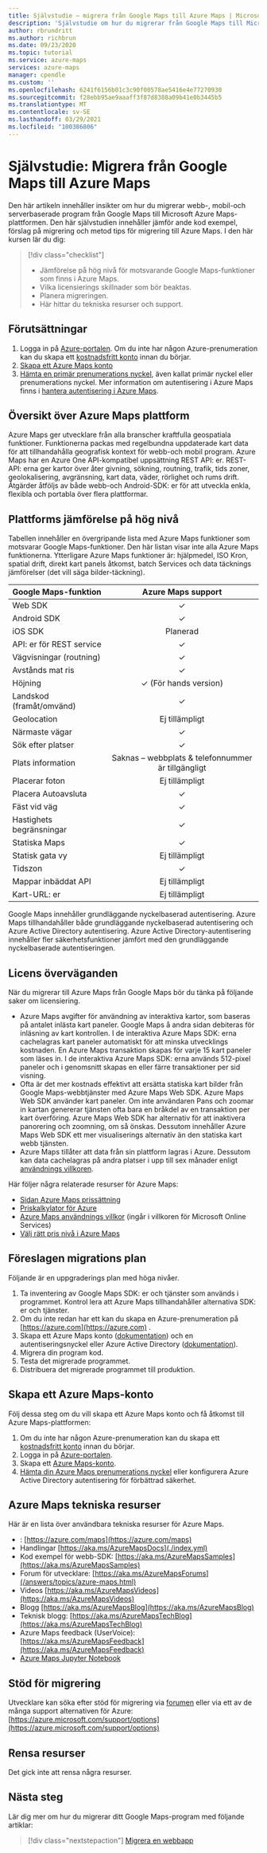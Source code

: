 ```yaml
---
title: Självstudie – migrera från Google Maps till Azure Maps | Microsoft Azure Maps
description: 'Självstudie om hur du migrerar från Google Maps till Microsoft Azure Maps. Vägledningen vägleder dig genom hur du växlar till Azure Maps API: er och SDK: er.'
author: rbrundritt
ms.author: richbrun
ms.date: 09/23/2020
ms.topic: tutorial
ms.service: azure-maps
services: azure-maps
manager: cpendle
ms.custom: ''
ms.openlocfilehash: 6241f6156b01c3c90f00578ae5416e4e77270930
ms.sourcegitcommit: f28ebb95ae9aaaff3f87d8388a09b41e0b3445b5
ms.translationtype: MT
ms.contentlocale: sv-SE
ms.lasthandoff: 03/29/2021
ms.locfileid: "100386806"
---
```

# <a name="tutorial-migrate-from-google-maps-to-azure-maps"></a>Självstudie: Migrera från Google Maps till Azure Maps

Den här artikeln innehåller insikter om hur du migrerar webb-, mobil-och serverbaserade program från Google Maps till Microsoft Azure Maps-plattformen. Den här självstudien innehåller jämför ande kod exempel, förslag på migrering och metod tips för migrering till Azure Maps. I den här kursen lär du dig:

> [!div class="checklist"]
> * Jämförelse på hög nivå för motsvarande Google Maps-funktioner som finns i Azure Maps.
> * Vilka licensierings skillnader som bör beaktas.
> * Planera migreringen.
> * Här hittar du tekniska resurser och support.

## <a name="prerequisites"></a>Förutsättningar

1. Logga in på [Azure-portalen](https://portal.azure.com). Om du inte har någon Azure-prenumeration kan du skapa ett [kostnadsfritt konto](https://azure.microsoft.com/free/) innan du börjar.
2. [Skapa ett Azure Maps konto](quick-demo-map-app.md#create-an-azure-maps-account)
3. [Hämta en primär prenumerations nyckel](quick-demo-map-app.md#get-the-primary-key-for-your-account), även kallat primär nyckel eller prenumerations nyckel. Mer information om autentisering i Azure Maps finns i [hantera autentisering i Azure Maps](how-to-manage-authentication.md).

## <a name="azure-maps-platform-overview"></a>Översikt över Azure Maps plattform

Azure Maps ger utvecklare från alla branscher kraftfulla geospatiala funktioner. Funktionerna packas med regelbundna uppdaterade kart data för att tillhandahålla geografisk kontext för webb-och mobil program. Azure Maps har en Azure One API-kompatibel uppsättning REST API: er. REST-API: erna ger kartor över åter givning, sökning, routning, trafik, tids zoner, geolokalisering, avgränsning, kart data, väder, rörlighet och rums drift. Åtgärder åtföljs av både webb-och Android-SDK: er för att utveckla enkla, flexibla och portabla över flera plattformar.

## <a name="high-level-platform-comparison"></a>Plattforms jämförelse på hög nivå

Tabellen innehåller en övergripande lista med Azure Maps funktioner som motsvarar Google Maps-funktioner. Den här listan visar inte alla Azure Maps funktionerna. Ytterligare Azure Maps funktioner är: hjälpmedel, ISO Kron, spatial drift, direkt kart panels åtkomst, batch Services och data täcknings jämförelser (det vill säga bilder-täckning).

| Google Maps-funktion         | Azure Maps support                     |
|-----------------------------|:--------------------------------------:|
| Web SDK                     | ✓                                      |
| Android SDK                 | ✓                                      |
| iOS SDK                     | Planerad                                |
| API: er för REST service           | ✓                                      |
| Vägvisningar (routning)        | ✓                                      |
| Avstånds mat ris             | ✓                                      |
| Höjning                   | ✓ (För hands version)                            |
| Landskod (framåt/omvänd) | ✓                                      |
| Geolocation                 | Ej tillämpligt                                    |
| Närmaste vägar               | ✓                                      |
| Sök efter platser               | ✓                                      |
| Plats information              | Saknas – webbplats & telefonnummer är tillgängligt |
| Placerar foton               | Ej tillämpligt                                    |
| Placera Autoavsluta          | ✓                                      |
| Fäst vid väg                | ✓                                      |
| Hastighets begränsningar                | ✓                                      |
| Statiska Maps                 | ✓                                      |
| Statisk gata vy          | Ej tillämpligt                                    |
| Tidszon                   | ✓                                      |
| Mappar inbäddat API           | Ej tillämpligt                                    |
| Kart-URL: er                    | Ej tillämpligt                                    |

Google Maps innehåller grundläggande nyckelbaserad autentisering. Azure Maps tillhandahåller både grundläggande nyckelbaserad autentisering och Azure Active Directory autentisering. Azure Active Directory-autentisering innehåller fler säkerhetsfunktioner jämfört med den grundläggande nyckelbaserade autentiseringen.

## <a name="licensing-considerations"></a>Licens överväganden

När du migrerar till Azure Maps från Google Maps bör du tänka på följande saker om licensiering.

* Azure Maps avgifter för användning av interaktiva kartor, som baseras på antalet inlästa kart paneler. Google Maps å andra sidan debiteras för inläsning av kart kontrollen. I de interaktiva Azure Maps SDK: erna cachelagras kart paneler automatiskt för att minska utvecklings kostnaden. En Azure Maps transaktion skapas för varje 15 kart paneler som läses in. I de interaktiva Azure Maps SDK: erna används 512-pixel paneler och i genomsnitt skapas en eller färre transaktioner per sid visning.
* Ofta är det mer kostnads effektivt att ersätta statiska kart bilder från Google Maps-webbtjänster med Azure Maps Web SDK. Azure Maps Web SDK använder kart paneler. Om inte användaren Pans och zoomar in kartan genererar tjänsten ofta bara en bråkdel av en transaktion per kart överföring. Azure Maps Web SDK har alternativ för att inaktivera panorering och zoomning, om så önskas. Dessutom innehåller Azure Maps Web SDK ett mer visualiserings alternativ än den statiska kart webb tjänsten.
* Azure Maps tillåter att data från sin plattform lagras i Azure. Dessutom kan data cachelagras på andra platser i upp till sex månader enligt [användnings villkoren](https://www.microsoftvolumelicensing.com/DocumentSearch.aspx?Mode=3&DocumentTypeId=46).

Här följer några relaterade resurser för Azure Maps:

* [Sidan Azure Maps prissättning](https://azure.microsoft.com/pricing/details/azure-maps/)
* [ Priskalkylator för Azure](https://azure.microsoft.com/pricing/calculator/?service=azure-maps)
* [Azure Maps användnings villkor](https://www.microsoftvolumelicensing.com/DocumentSearch.aspx?Mode=3&DocumentTypeId=46) (ingår i villkoren för Microsoft Online Services)
* [Välj rätt pris nivå i Azure Maps](./choose-pricing-tier.md)

## <a name="suggested-migration-plan"></a>Föreslagen migrations plan

Följande är en uppgraderings plan med höga nivåer.

1. Ta inventering av Google Maps SDK: er och tjänster som används i programmet. Kontrol lera att Azure Maps tillhandahåller alternativa SDK: er och tjänster.
2. Om du inte redan har ett kan du skapa en Azure-prenumeration på [https://azure.com](https://azure.com) .
3. Skapa ett Azure Maps konto ([dokumentation](./how-to-manage-account-keys.md)) och en autentiseringsnyckel eller Azure Active Directory ([dokumentation](./how-to-manage-authentication.md)).
4. Migrera din program kod.
5. Testa det migrerade programmet.
6. Distribuera det migrerade programmet till produktion.

## <a name="create-an-azure-maps-account"></a>Skapa ett Azure Maps-konto

Följ dessa steg om du vill skapa ett Azure Maps konto och få åtkomst till Azure Maps-plattformen:

1. Om du inte har någon Azure-prenumeration kan du skapa ett [kostnadsfritt konto](https://azure.microsoft.com/free/) innan du börjar.
2. Logga in på [Azure-portalen](https://portal.azure.com/).
3. Skapa ett [Azure Maps-konto](./how-to-manage-account-keys.md). 
4. [Hämta din Azure Maps prenumerations nyckel](./how-to-manage-authentication.md#view-authentication-details) eller konfigurera Azure Active Directory autentisering för förbättrad säkerhet.

## <a name="azure-maps-technical-resources"></a>Azure Maps tekniska resurser

Här är en lista över användbara tekniska resurser för Azure Maps.

- : [https://azure.com/maps](https://azure.com/maps)
- Handlingar [https://aka.ms/AzureMapsDocs](./index.yml)
- Kod exempel för webb-SDK: [https://aka.ms/AzureMapsSamples](https://aka.ms/AzureMapsSamples)
- Forum för utvecklare: [https://aka.ms/AzureMapsForums](/answers/topics/azure-maps.html)
- Videos [https://aka.ms/AzureMapsVideos](https://aka.ms/AzureMapsVideos)
- Blogg [https://aka.ms/AzureMapsBlog](https://aka.ms/AzureMapsBlog)
- Teknisk blogg: [https://aka.ms/AzureMapsTechBlog](https://aka.ms/AzureMapsTechBlog)
- Azure Maps feedback (UserVoice): [https://aka.ms/AzureMapsFeedback](https://aka.ms/AzureMapsFeedback)
- [Azure Maps Jupyter Notebook](https://github.com/Azure-Samples/Azure-Maps-Jupyter-Notebook)

## <a name="migration-support"></a>Stöd för migrering

Utvecklare kan söka efter stöd för migrering via [forumen](/answers/topics/azure-maps.html) eller via ett av de många support alternativen för Azure: [https://azure.microsoft.com/support/options](https://azure.microsoft.com/support/options)

## <a name="clean-up-resources"></a>Rensa resurser

Det gick inte att rensa några resurser.

## <a name="next-steps"></a>Nästa steg

Lär dig mer om hur du migrerar ditt Google Maps-program med följande artiklar:

> [!div class="nextstepaction"]
> [Migrera en webbapp](migrate-from-google-maps-web-app.md)
